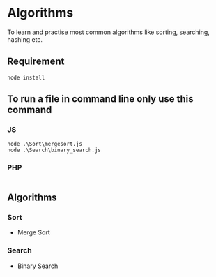 # Algorithms
To learn and practise most common algorithms like sorting, searching, hashing etc.

## Requirement 
```
node install
```

## To run a file in command line only use this command

### JS
```
node .\Sort\mergesort.js
node .\Search\binary_search.js
```
### PHP
```

```

## Algorithms
### Sort
- Merge Sort
### Search
- Binary Search